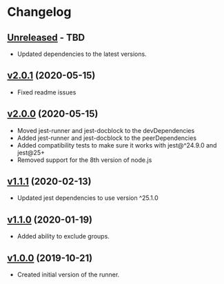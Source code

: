 # Changelog

## [Unreleased] - TBD

- Updated dependencies to the latest versions.

## [v2.0.1] (2020-05-15)

- Fixed readme issues

## [v2.0.0] (2020-05-15)

- Moved jest-runner and jest-docblock to the devDependencies
- Added jest-runner and jest-docblock to the peerDependencies
- Added compatibility tests to make sure it works with jest@^24.9.0 and jest@25+
- Removed support for the 8th version of node.js

## [v1.1.1] (2020-02-13)

- Updated jest dependencies to use version ^25.1.0

## [v1.1.0] (2020-01-19)

- Added ability to exclude groups.

## [v1.0.0] (2019-10-21)

- Created initial version of the runner.

[Unreleased]: https://github.com/eugene-manuilov/jest-runner-groups/compare/v2.0.1...master
[v2.0.1]: https://github.com/eugene-manuilov/jest-runner-groups/compare/v2.0.0...v2.0.1
[v2.0.0]: https://github.com/eugene-manuilov/jest-runner-groups/compare/v1.1.1...v2.0.0
[v1.1.1]: https://github.com/eugene-manuilov/jest-runner-groups/compare/v1.1.0...v1.1.1
[v1.1.0]: https://github.com/eugene-manuilov/jest-runner-groups/compare/v1.0.0...v1.1.0
[v1.0.0]: https://github.com/eugene-manuilov/jest-runner-groups/releases/tag/v1.0.0
